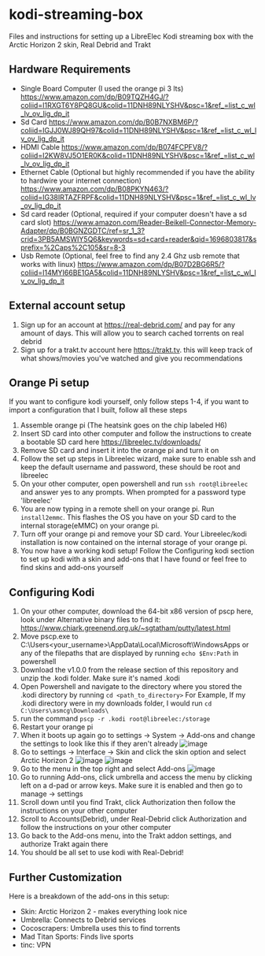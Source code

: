 # kodi-streaming-box
Files and instructions for setting up a LibreElec Kodi streaming box with the Arctic Horizon 2 skin, Real Debrid and Trakt

## Hardware Requirements
- Single Board Computer (I used the orange pi 3 lts) https://www.amazon.com/dp/B09TQZH4GJ/?coliid=I1RXGT6Y8PQ8GU&colid=11DNH89NLYSHV&psc=1&ref_=list_c_wl_lv_ov_lig_dp_it
- Sd Card https://www.amazon.com/dp/B0B7NXBM6P/?coliid=IGJJ0WJ89QH97&colid=11DNH89NLYSHV&psc=1&ref_=list_c_wl_lv_ov_lig_dp_it
- HDMI Cable https://www.amazon.com/dp/B074FCPFV8/?coliid=I2KW8VJ5O1ER0K&colid=11DNH89NLYSHV&psc=1&ref_=list_c_wl_lv_ov_lig_dp_it
- Ethernet Cable (Optional but highly recommended if you have the ability to hardwire your internet connection) https://www.amazon.com/dp/B08PKYN463/?coliid=IG38IRTAZFRPF&colid=11DNH89NLYSHV&psc=1&ref_=list_c_wl_lv_ov_lig_dp_it
- Sd card reader (Optional, required if your computer doesn't have a sd card slot) https://www.amazon.com/Reader-Beikell-Connector-Memory-Adapter/dp/B0BGNZGDTC/ref=sr_1_3?crid=3PB5AMSWIY5Q6&keywords=sd+card+reader&qid=1696803817&sprefix=%2Caps%2C105&sr=8-3
- Usb Remote (Optional, feel free to find any 2.4 Ghz usb remote that works with linux) https://www.amazon.com/dp/B07D2BG6R5/?coliid=I14MYI66BE1GA5&colid=11DNH89NLYSHV&psc=1&ref_=list_c_wl_lv_ov_lig_dp_it

## External account setup
1. Sign up for an account at https://real-debrid.com/ and pay for any amount of days. This will allow you to search cached torrents on real debrid 
2. Sign up for a trakt.tv account here https://trakt.tv. this will keep track of what shows/movies you've watched and give you recommendations

## Orange Pi setup
If you want to configure kodi yourself, only follow steps 1-4, if you want to import a configuration that I built, follow all these steps
1. Assemble orange pi (The heatsink goes on the chip labeled H6)
2. Insert SD card into other computer and follow the instructions to create a bootable SD card here https://libreelec.tv/downloads/
3. Remove SD card and insert it into the orange pi and turn it on
4. Follow the set up steps in Libreelec wizard, make sure to enable ssh and keep the default username and password, these should be root and libreelec
5. On your other computer, open powershell and run `ssh root@libreelec` and answer yes to any prompts. When prompted for a password type 'libreelec'
6. You are now typing in a remote shell on your orange pi. Run `install2emmc`. This flashes the OS you have on your SD card to the internal storage(eMMC) on your orange pi.
7. Turn off your orange pi and remove your SD card. Your Libreelec/kodi installation is now contained on the internal storage of your orange pi.
8. You now have a working kodi setup! Follow the Configuring kodi section to set up kodi with a skin and add-ons that I have found or feel free to find skins and add-ons yourself

## Configuring Kodi
1. On your other computer, download the 64-bit x86 version of pscp here, look under Alternative binary files to find it: https://www.chiark.greenend.org.uk/~sgtatham/putty/latest.html
2. Move pscp.exe to C:\Users\<your_username>\AppData\Local\Microsoft\WindowsApps or any of the filepaths that are displayed by running `echo $Env:Path` in powershell
3. Download the v1.0.0 from the release section of this repository and unzip the .kodi folder. Make sure it's named .kodi
4. Open Powershell and navigate to the directory where you stored the .kodi directory by running `cd <path_to_directory>` For Example, If my .kodi directory were in my downloads folder, I would run `cd C:\Users\asmcg\Downloads\`
5. run the command `pscp -r .kodi root@libreelec:/storage`
6. Restart your orange pi
7. When it boots up again go to settings -> System -> Add-ons and change the settings to look like this if they aren't already ![image](https://github.com/AlecMcG99/kodi-streaming-box/assets/53317718/b43dba91-6e31-4592-aefd-47e365173c29)
8. Go to settings -> Interface -> Skin and click the skin option and select Arctic Horizon 2
    ![image](https://github.com/AlecMcG99/kodi-streaming-box/assets/53317718/3dea19f1-09a9-4457-bbb9-3bfa267b4ee3)
    ![image](https://github.com/AlecMcG99/kodi-streaming-box/assets/53317718/bf458278-912f-41c2-82b0-4ed8bfa85dca)
9. Go to the menu in the top right and select Add-ons ![image](https://github.com/AlecMcG99/kodi-streaming-box/assets/53317718/1ab06c16-7a04-4e79-92a2-af27c2db29c7)
10. Go to running Add-ons, click umbrella and access the menu by clicking left on a d-pad or arrow keys. Make sure it is enabled and then go to manage -> settings
12. Scroll down until you find Trakt, click Authorization then follow the instructions on your other computer
13. Scroll to Accounts(Debrid), under Real-Debrid click Authorization and follow the instructions on your other computer
14. Go back to the Add-ons menu, into the Trakt addon settings, and authorize Trakt again there
15. You should be all set to use kodi with Real-Debrid!

## Further Customization
Here is a breakdown of the add-ons in this setup:
- Skin: Arctic Horizon 2 - makes everything look nice
- Umbrella: Connects to Debrid services
- Cocoscrapers: Umbrella uses this to find torrents
- Mad Titan Sports: Finds live sports
- tinc: VPN


